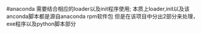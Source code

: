 #anaconda
需要结合相应的loader以及init程序使用;
本质上loader,init以及该anconda脚本都是源自anaconda rpm软件包
但是在该项目中分出2部分来处理，exe程序以及python脚本部分
